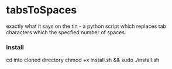 # tabsToSpaces
exactly what it says on the tin - a python script which replaces tab characters which the specfied number of spaces.
### install
cd into cloned directory 
chmod +x install.sh && sudo ./install.sh
